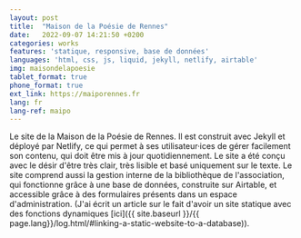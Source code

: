 ```yaml
---
layout: post
title:  "Maison de la Poésie de Rennes"
date:   2022-09-07 14:21:50 +0200
categories: works
features: 'statique, responsive, base de données'
languages: 'html, css, js, liquid, jekyll, netlify, airtable'
img: maisondelapoesie
tablet_format: true
phone_format: true
ext_link: https://maiporennes.fr
lang: fr
lang-ref: maipo
---
```

Le site de la Maison de la Poésie de Rennes. Il est construit avec Jekyll et déployé par Netlify, ce qui permet à ses utilisateur&middot;ices de gérer facilement son contenu, qui doit être mis à jour quotidiennement. Le site a été conçu avec le désir d'être très clair, très lisible et basé uniquement sur le texte. Le site comprend aussi la gestion interne de la bibliothèque de l'association, qui fonctionne grâce à une base de données, construite sur Airtable, et accessible grâce à des formulaires présents dans un espace d'administration. (J'ai écrit un article sur le fait d'avoir un site statique avec des fonctions dynamiques [ici]({{ site.baseurl }}/{{ page.lang}}/log.html/#linking-a-static-website-to-a-database)).
